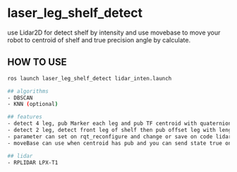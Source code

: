 # laser_leg_shelf_detect
use Lidar2D for detect shelf by intensity and use movebase to move your robot to centroid of shelf and true precision angle by calculate.

## HOW TO USE
```bash
ros launch laser_leg_shelf_detect lidar_inten.launch

## algorithms
- DBSCAN
- KNN (optional)

## features
- detect 4 leg, pub Marker each leg and pub TF centroid with quaternion.
- detect 2 leg, detect front leg of shelf then pub offset leg with length param then pub Marker and pub TF centroid same detect 4 leg.
- parameter can set on rqt_reconfigure and change or save on code lidar_best.py
- moveBase can use when centroid has pub and you can send state true on /tick  by topic pub.

## lidar
- RPLIDAR LPX-T1

